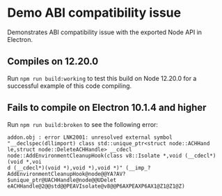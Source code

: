 # Demo ABI compatibility issue

Demonstrates ABI compatibility issue with the exported Node API in Electron.

## Compiles on 12.20.0
Run `npm run build:working` to test this build on Node 12.20.0 for a successful example of this code compiling.

## Fails to compile on Electron 10.1.4 and higher
Run `npm run build:broken` to see the following error:
```
addon.obj : error LNK2001: unresolved external symbol "__declspec(dllimport) class std::unique_ptr<struct node::ACHHand
le,struct node::DeleteACHHandle> __cdecl node::AddEnvironmentCleanupHook(class v8::Isolate *,void (__cdecl*)(void *,voi
d (__cdecl*)(void *),void *),void *)" (__imp_?AddEnvironmentCleanupHook@node@@YA?AV?$unique_ptr@UACHHandle@node@@UDelet
eACHHandle@2@@std@@PEAVIsolate@v8@@P6AXPEAXP6AX1@Z1@Z1@Z)
```
